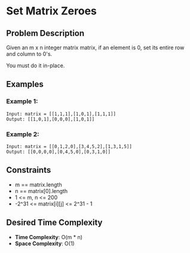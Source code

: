 # Set Matrix Zeroes

## Problem Description

Given an m x n integer matrix matrix, if an element is 0, set its entire row and column to 0's.

You must do it in-place.

## Examples

### Example 1:

```
Input: matrix = [[1,1,1],[1,0,1],[1,1,1]]
Output: [[1,0,1],[0,0,0],[1,0,1]]
```

### Example 2:

```
Input: matrix = [[0,1,2,0],[3,4,5,2],[1,3,1,5]]
Output: [[0,0,0,0],[0,4,5,0],[0,3,1,0]]
```

## Constraints

- m == matrix.length
- n == matrix[0].length
- 1 <= m, n <= 200
- -2^31 <= matrix[i][j] <= 2^31 - 1

## Desired Time Complexity

- **Time Complexity**: O(m \* n)
- **Space Complexity**: O(1)
